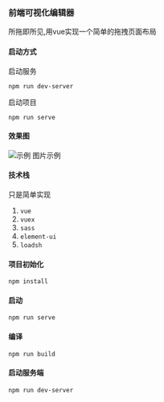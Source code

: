 ### 前端可视化编辑器
所拖即所见,用vue实现一个简单的拖拽页面布局
#### 启动方式
启动服务
```
npm run dev-server
```
启动项目
```
npm run serve
```
#### 效果图 
![示例 图片示例](https://s2.ax1x.com/2020/01/15/lO06zt.gif)

#### 技术栈 
只是简单实现
1. `vue`
2. `vuex`
3. `sass`
4. `element-ui`
5. `loadsh`

#### 项目初始化
```
npm install
```

#### 启动
```
npm run serve
```

#### 编译
```
npm run build
```

#### 启动服务端
```
npm run dev-server
```